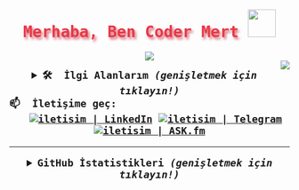 <samp>
  <h1 align="center" style="color:#e63946;text-shadow: 3px 4px 4px rgba(205, 50, 70, 0.7);">Merhaba, Ben Coder Mert <img src="https://media.giphy.com/media/hvRJCLFzcasrR4ia7z/giphy.gif" width="50px"></h1>

  <p align="center">

  <center><a target="" href="https://t.me/codermert"><img src="https://img.shields.io/badge/%E2%98%95%EF%B8%8F-UPO%20MARKT%20CEO%20-d91623"></a></center><img align="right" src="https://komarev.com/ghpvc/?username=codermert&color=269077">

  </p>

  
  <details align="center">
    <summary style="font-weight: bold; font-size: 18px">
      <b>🛠 &nbsp;İlgi Alanlarım</b>
      <i>(genişletmek için tıklayın!)</i>
    </summary>

  ![Android](https://img.shields.io/badge/android-cD1?style=for-the-badge&logo=android&logoColor=01060a&color=4495d4)
  ![ManjaroLinux](https://img.shields.io/badge/Manjaro-Linux-cD1?style=for-the-badge&logo=Manjaro&logoColor=01060a&color=4495d4)
  ![Git](https://img.shields.io/badge/git-cD1?style=for-the-badge&logo=git&logoColor=01060a&color=4495d4)
  ![JSON](https://img.shields.io/badge/json-cD1?style=for-the-badge&logo=json&logoColor=01060a&color=4495d4)
  ![VisualStudio](https://img.shields.io/badge/visual-studio-cD1?style=for-the-badge&logo=visual-studio&logoColor=01060a&color=4495d4)
  ![Illustrator](https://img.shields.io/badge/Illustrator-cD1?style=for-the-badge&logo=adobe&logoColor=01060a&color=4495d4)
  ![Linux](https://img.shields.io/badge/Arch-Linux-cD1?style=for-the-badge&logo=ArchLinux&logoColor=01060a&color=4495d4)
  ![Java](https://img.shields.io/badge/java-Extension-cD1?style=for-the-badge&logo=java&logoColor=01060a&color=4495d4)
  ![JS](https://img.shields.io/badge/javascript-cD1?style=for-the-badge&logo=javascript&logoColor=01060a&color=4495d4)
  ![PYTHON](https://img.shields.io/badge/python-cD1?style=for-the-badge&logo=python&logoColor=01060a&color=4495d4)
  ![Facebook API](https://img.shields.io/badge/facebook-cD1?style=for-the-badge&logo=facebook&logoColor=01060a&color=4495d4)
  ![Instagram](https://img.shields.io/badge/instagram-cD1?style=for-the-badge&logo=instagram&logoColor=01060a&color=4495d4)
  ![C#](https://img.shields.io/badge/CSharp-cD1?style=for-the-badge&logo=C%20Sharp&logoColor=01060a&color=4495d4)
  ![APP İnventor](https://img.shields.io/badge/App%20%C4%B0nventor-cD1?style=for-the-badge&logo=android&logoColor=01060a&color=4495d4)
  ![IOS](https://img.shields.io/badge/ios-cD1?style=for-the-badge&logo=apple&logoColor=01060a&color=4495d4)
  ![HTML](https://img.shields.io/badge/html-cD1?style=for-the-badge&logo=html5&logoColor=01060a&color=4495d4)
  </details>

 <summary style="font-weight: bold; font-size: 18px">
      <b>📫 &nbsp;İletişime geç:</b>


  <div align="center">
    &nbsp;
  <a target="" href="https://www.linkedin.com/in/codermert/">        <img alt="iletisim | LinkedIn"  src="https://img.shields.io/badge/linkedin-2B2A29.svg?style=for-the-badge&logo=linkedin&logoColor=blue"></a>
    <a target="_blank" href="https://t.me/codermert">               <img alt="iletisim | Telegram" src="https://img.shields.io/badge/telegram-2B2A29.svg?style=for-the-badge&logo=telegram&logoColor=18eaed"></a>
  <a target="_blank" href="https://ask.fm/codermertx">        <img alt="iletisim | ASK.fm"  src="https://img.shields.io/badge/ask.fm-2B2A29.svg?style=for-the-badge&logo=askfm&logoColor=ee1144"></a>
  

  </div>
  
 

  ---

  <details align="center">
    <summary style="font-weight: bold; font-size: 18px">
      <b>GitHub İstatistikleri</b>
      <i>(genişletmek için tıklayın!)</i>
    </summary>

  ![Coder Mert GitHub İstatistikleri](https://github-readme-stats.vercel.app/api?username=codermert&show_icons=true&bg_color=2B2A29&icon_color=EF7F1A&text_color=FFF&title_color=EF7F1A)
  ![Coder Mert'in En Çok Kullandığı Diller](https://github-readme-stats.vercel.app/api/top-langs/?username=codermert&layout=compact&bg_color=2B2A29&text_color=FFF&title_color=EF7F1A)

  </details>
</samp>



